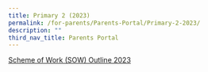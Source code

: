 ```yaml
---
title: Primary 2 (2023)
permalink: /for-parents/Parents-Portal/Primary-2-2023/
description: ""
third_nav_title: Parents Portal
---
```


[Scheme of Work (SOW) Outline 2023](/resources/scheme-of-work-outline-2023/Primary-2/)